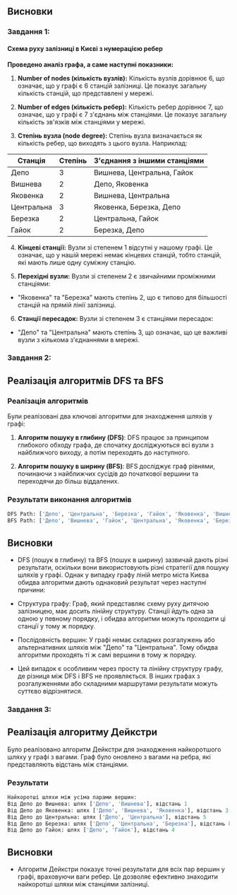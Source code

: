 ## Висновки

### Завдання 1:

#### Схема руху  залізниці в Києві з нумерацією ребер


**Проведено аналіз графа, а саме наступні показники:**

1. **Number of nodes (кількість вузлів):**
   Кількість вузлів дорівнює 6, що означає, що у графі є 6 станцій  залізниці. Це показує загальну кількість станцій, що представлені у мережі.

2. **Number of edges (кількість ребер):**
   Кількість ребер дорівнює 7, що означає, що у графі є 7 з'єднань між станціями. Це показує загальну кількість зв'язків між станціями у мережі.

3. **Степінь вузла (node degree):**
   Степінь вузла визначається як кількість ребер, що виходять з цього вузла. Наприклад:

| Станція    | Степінь | З'єднання з іншими станціями |
| ---------- | ------- | ---------------------------- |
| Депо       | 3       | Вишнева, Центральна, Гайок  |
| Вишнева    | 2       | Депо, Яковенка               |
| Яковенка   | 2       | Вишнева, Центральна         |
| Центральна | 3       | Яковенка, Березка, Депо      |
| Березка    | 2       | Центральна, Гайок            |
| Гайок      | 2       | Березка, Депо                |

4. **Кінцеві станції:**
   Вузли зі степенем 1 відсутні у нашому графі. Це означає, що у нашій мережі немає кінцевих станцій, тобто станцій, які мають лише одну суміжну станцію.

5. **Перехідні вузли:**
   Вузли зі степенем 2 є звичайними проміжними станціями:

- "Яковенка" та "Березка" мають степінь 2, що є типово для більшості станцій на прямій лінії залізниці.

6. **Станції пересадок:**
   Вузли зі степенем 3 є станціями пересадок:

- "Депо" та "Центральна" мають степінь 3, що означає, що це важливі вузли з кількома з'єднаннями в мережі.

### Завдання 2:

## Реалізація алгоритмів DFS та BFS

### Реалізація алгоритмів

Були реалізовані два ключові алгоритми для знаходження шляхів у графі:

1. **Алгоритм пошуку в глибину (DFS)**:
   DFS працює за принципом глибокого обходу графа, де спочатку досліджуються всі вузли з найближчого виходу, а потім переходять до наступного.

2. **Алгоритм пошуку в ширину (BFS)**:
   BFS досліджує граф рівнями, починаючи з найближчих сусідів до початкової вершини та переходячи до більш віддалених.

### Результати виконання алгоритмів

```python
DFS Path: ['Депо', 'Центральна', 'Березка', 'Гайок', 'Яковенка', 'Вишнева']
BFS Path: ['Депо', 'Вишнева', 'Гайок', 'Центральна', 'Яковенка', 'Березка']
```

## Висновки

- DFS (пошук в глибину) та BFS (пошук в ширину) зазвичай дають різні результати, оскільки вони використовують різні стратегії для пошуку шляхів у графі. Однак у випадку графу ліній метро міста Києва обидва алгоритми дають однаковий результат через наступні причини:

- Структура графу: Граф, який представляє схему руху дитячою залізницею, має досить лінійну структуру. Станції йдуть одна за одною у певному порядку, і обидва алгоритми можуть проходити ці станції у тому ж порядку.

- Послідовність вершин: У графі немає складних розгалужень або альтернативних шляхів між "Депо" та "Центральна". Тому обидва алгоритми проходять ті ж самі вершини в тому ж порядку.

- Цей випадок є особливим через просту та лінійну структуру графу, де різниця між DFS і BFS не проявляється. В інших графах з розгалуженнями або складними маршрутами результати можуть суттєво відрізнятися.

### Завдання 3:

## Реалізація алгоритму Дейкстри

Було реалізовано алгоритм Дейкстри для знаходження найкоротшого шляху у графі з вагами. Граф було оновлено з вагами на ребра, які представляють відстань між станціями.

### Результати

```python
Найкоротші шляхи між усіма парами вершин:
Від Депо до Вишнева: шлях ['Депо', 'Вишнева'], відстань 1
Від Депо до Яковенка: шлях ['Депо', 'Вишнева', 'Яковенка'], відстань 3
Від Депо до Центральна: шлях ['Депо', 'Центральна'], відстань 5
Від Депо до Березка: шлях ['Депо', 'Центральна', 'Березка'], відстань 8
Від Депо до Гайок: шлях ['Депо', 'Гайок'], відстань 4

```

## Висновки

- Алгоритм Дейкстри показує точні результати для всіх пар вершин у графі, враховуючи ваги ребер. Це дозволяє ефективно знаходити найкоротші шляхи між станціями  залізниці.

